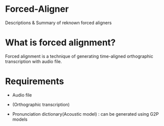 # Forced-Aligner
Descriptions &amp; Summary of reknown forced aligners

# What is forced alignment?
Forced alignment is a technique of generating time-aligned orthographic transcription with audio file. 

# Requirements
* Audio file

* (Orthographic transcription)

* Pronunciation dictionary(Acoustic model)
  : can be generated using G2P models
